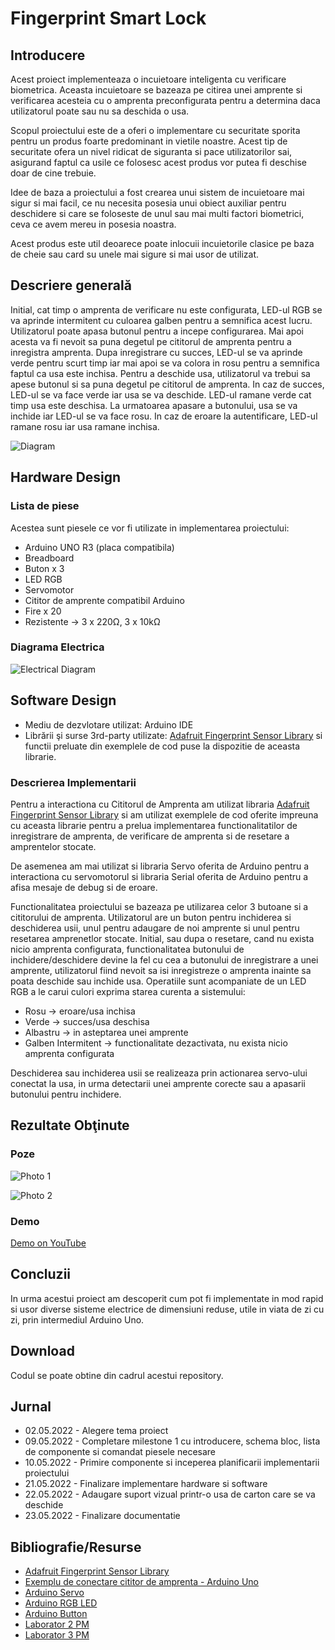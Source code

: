 # Fingerprint Smart Lock

## Introducere

Acest proiect implementeaza o incuietoare inteligenta cu verificare biometrica. Aceasta incuietoare se bazeaza pe citirea unei amprente si verificarea acesteia cu o amprenta preconfigurata pentru a determina daca utilizatorul poate sau nu sa deschida o usa.

Scopul proiectului este de a oferi o implementare cu securitate sporita pentru un produs foarte predominant in vietile noastre. Acest tip de securitate ofera un nivel ridicat de siguranta si pace utilizatorilor sai, asigurand faptul ca usile ce folosesc acest produs vor putea fi deschise doar de cine trebuie.

Idee de baza a proiectului a fost crearea unui sistem de incuietoare mai sigur si mai facil, ce nu necesita posesia unui obiect auxiliar pentru deschidere si care se foloseste de unul sau mai multi factori biometrici, ceva ce avem mereu in posesia noastra.

Acest produs este util deoarece poate inlocuii incuietorile clasice pe baza de cheie sau card su unele mai sigure si mai usor de utilizat.

## Descriere generală

Initial, cat timp o amprenta de verificare nu este configurata, LED-ul RGB se va aprinde intermitent cu culoarea galben pentru a semnifica acest lucru. Utilizatorul poate apasa butonul pentru a incepe configurarea. Mai apoi acesta va fi nevoit sa puna degetul pe cititorul de amprenta pentru a inregistra amprenta. Dupa inregistrare cu succes, LED-ul se va aprinde verde pentru scurt timp iar mai apoi se va colora in rosu pentru a semnifica faptul ca usa este inchisa. Pentru a deschide usa, utilizatorul va trebui sa apese butonul si sa puna degetul pe cititorul de amprenta. In caz de succes, LED-ul se va face verde iar usa se va deschide. LED-ul ramane verde cat timp usa este deschisa. La urmatoarea apasare a butonului, usa se va inchide iar LED-ul se va face rosu. In caz de eroare la autentificare, LED-ul ramane rosu iar usa ramane inchisa.

![Diagram](./resources/diagram.png)

## Hardware Design

### Lista de piese

Acestea sunt piesele ce vor fi utilizate in implementarea proiectului:

* Arduino UNO R3 (placa compatibila)
* Breadboard
* Buton x 3
* LED RGB
* Servomotor
* Cititor de amprente compatibil Arduino
* Fire x 20
* Rezistente → 3 x 220Ω, 3 x 10kΩ

### Diagrama Electrica

![Electrical Diagram](./resources/circuit.png)

## Software Design

* Mediu de dezvlotare utilizat: Arduino IDE
* Librării şi surse 3rd-party utilizate: [Adafruit Fingerprint Sensor Library](https://github.com/adafruit/Adafruit-Fingerprint-Sensor-Library) si functii preluate din exemplele de cod puse la dispozitie de aceasta librarie.

### Descrierea Implementarii

Pentru a interactiona cu Cititorul de Amprenta am utilizat libraria [Adafruit Fingerprint Sensor Library](https://github.com/adafruit/Adafruit-Fingerprint-Sensor-Library) si am utilizat exemplele de cod oferite impreuna cu aceasta librarie pentru a prelua implementarea functionalitatilor de inregistrare de amprenta, de verificare de amprenta si de resetare a amprentelor stocate.

De asemenea am mai utilizat si libraria Servo oferita de Arduino pentru a interactiona cu servomotorul si libraria Serial oferita de Arduino pentru a afisa mesaje de debug si de eroare.

Functionalitatea proiectului se bazeaza pe utilizarea celor 3 butoane si a cititorului de amprenta. Utilizatorul are un buton pentru inchiderea si deschiderea usii, unul pentru adaugare de noi amprente si unul pentru resetarea amprenetlor stocate. Initial, sau dupa o resetare, cand nu exista nicio amprenta configurata, functionalitatea butonului de inchidere/deschidere devine la fel cu cea a butonului de inregistrare a unei amprente, utilizatorul fiind nevoit sa isi inregistreze o amprenta inainte sa poata deschide sau inchide usa. Operatiile sunt acompaniate de un LED RGB a le carui culori exprima starea curenta a sistemului:

* Rosu → eroare/usa inchisa
* Verde → succes/usa deschisa
* Albastru → in asteptarea unei amprente
* Galben Intermitent → functionalitate dezactivata, nu exista nicio amprenta configurata

Deschiderea sau inchiderea usii se realizeaza prin actionarea servo-ului conectat la usa, in urma detectarii unei amprente corecte sau a apasarii butonului pentru inchidere.

## Rezultate Obţinute

### Poze

![Photo 1](./resources/photo1.jpeg)

![Photo 2](./resources/photo2.jpeg)

### Demo

[Demo on YouTube](https://youtu.be/tzV3e4ldFP0)

## Concluzii

In urma acestui proiect am descoperit cum pot fi implementate in mod rapid si usor diverse sisteme electrice de dimensiuni reduse, utile in viata de zi cu zi, prin intermediul Arduino Uno.

## Download

Codul se poate obtine din cadrul acestui repository.

## Jurnal

* 02.05.2022 - Alegere tema proiect
* 09.05.2022 - Completare milestone 1 cu introducere, schema bloc, lista de componente si comandat piesele necesare
* 10.05.2022 - Primire componente si inceperea planificarii implementarii proiectului
* 21.05.2022 - Finalizare implementare hardware si software
* 22.05.2022 - Adaugare suport vizual printr-o usa de carton care se va deschide
* 23.05.2022 - Finalizare documentatie

## Bibliografie/Resurse

* [Adafruit Fingerprint Sensor Library](https://github.com/adafruit/Adafruit-Fingerprint-Sensor-Library)
* [Exemplu de conectare cititor de amprenta - Arduino Uno](https://ardushop.ro/ro/home/1489-fingerprint-reader.html)
* [Arduino Servo](https://www.arduino.cc/reference/en/libraries/servo/)
* [Arduino RGB LED](https://create.arduino.cc/projecthub/muhammad-aqib/arduino-rgb-led-tutorial-fc003e)
* [Arduino Button](https://www.arduino.cc/en/Tutorial/BuiltInExamples/Button)
* [Laborator 2 PM](https://ocw.cs.pub.ro/courses/pm/lab/lab2-2022)
* [Laborator 3 PM](https://ocw.cs.pub.ro/courses/pm/lab/lab3-2022)
